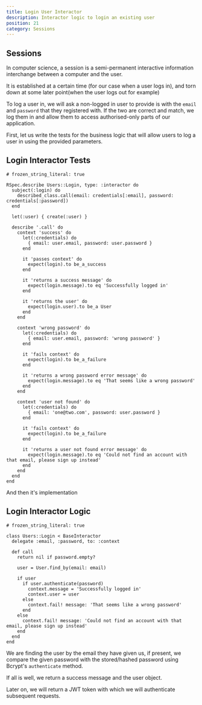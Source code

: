 ```yaml
---
title: Login User Interactor
description: Interactor logic to login an existing user
position: 21
category: Sessions
---
```


## Sessions

In computer science, a session is a semi-permanent interactive information interchange between a computer and the user.

It is established at a certain time (for our case when a user logs in), and torn down at some later point(when the user logs out for example)

To log a user in, we will ask a non-logged in user to provide is with the `email` and `password` that they registered with. If the two are correct and match, we log them in and allow them to access authorised-only parts of our application.

First, let us write the tests for the business logic that will allow users to log a user in using the provided parameters.

## Login Interactor Tests

```ruby[spec/interactors/users/login_spec.rb]
# frozen_string_literal: true

RSpec.describe Users::Login, type: :interactor do
  subject(:login) do
    described_class.call(email: credentials[:email], password: credentials[:password])
  end

  let(:user) { create(:user) }

  describe '.call' do
    context 'success' do
      let(:credentials) do
        { email: user.email, password: user.password }
      end

      it 'passes context' do
        expect(login).to be_a_success
      end

      it 'returns a success message' do
        expect(login.message).to eq 'Successfully logged in'
      end

      it 'returns the user' do
        expect(login.user).to be_a User
      end
    end

    context 'wrong password' do
      let(:credentials) do
        { email: user.email, password: 'wrong password' }
      end

      it 'fails context' do
        expect(login).to be_a_failure
      end

      it 'returns a wrong password error message' do
        expect(login.message).to eq 'That seems like a wrong password'
      end
    end

    context 'user not found' do
      let(:credentials) do
        { email: 'one@two.com', password: user.password }
      end

      it 'fails context' do
        expect(login).to be_a_failure
      end

      it 'returns a user not found error message' do
        expect(login.message).to eq 'Could not find an account with that email, please sign up instead'
      end
    end
  end
end
```

And then it's implementation

## Login Interactor Logic

```ruby[app/interactors/users/login.rb]
# frozen_string_literal: true

class Users::Login < BaseInteractor
  delegate :email, :password, to: :context

  def call
    return nil if password.empty?

    user = User.find_by(email: email)

    if user
      if user.authenticate(password)
        context.message = 'Successfully logged in'
        context.user = user
      else
        context.fail! message: 'That seems like a wrong password'
      end
    else
      context.fail! message: 'Could not find an account with that email, please sign up instead'
    end
  end
end
```

We are finding the user by the email they have given us, if present, we compare the given password with the stored/hashed password using Bcrypt's `authenticate` method.

If all is well, we return a success message and the user object.

Later on, we will return a JWT token with which we will authenticate subsequent requests.
